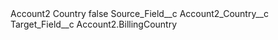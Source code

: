 <?xml version="1.0" encoding="UTF-8"?>
<CustomMetadata xmlns="http://soap.sforce.com/2006/04/metadata" xmlns:xsi="http://www.w3.org/2001/XMLSchema-instance" xmlns:xsd="http://www.w3.org/2001/XMLSchema">
    <label>Account2 Country</label>
    <protected>false</protected>
    <values>
        <field>Source_Field__c</field>
        <value xsi:type="xsd:string">Account2_Country__c</value>
    </values>
    <values>
        <field>Target_Field__c</field>
        <value xsi:type="xsd:string">Account2.BillingCountry</value>
    </values>
</CustomMetadata>
